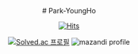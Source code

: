 <div align="center">
# Park-YoungHo

[![Hits](https://hits.seeyoufarm.com/api/count/incr/badge.svg?url=https%3A%2F%2Fgithub.com%2FPark-Youngho&count_bg=%2379C83D&title_bg=%23555555&icon=&icon_color=%23E7E7E7&title=hits&edge_flat=false)](https://hits.seeyoufarm.com)

[![Solved.ac
프로필](http://mazassumnida.wtf/api/v2/generate_badge?boj=ajk1330)](https://solved.ac/ajk1330)
![mazandi profile](http://mazandi.herokuapp.com/api?handle=ajk1330&theme=dark)
